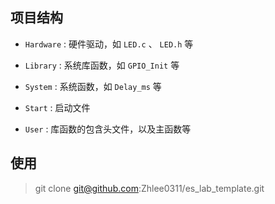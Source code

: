 ## 项目结构

- `Hardware` : 硬件驱动，如 `LED.c` 、 `LED.h` 等

- `Library` : 系统库函数，如 `GPIO_Init` 等

- `System` : 系统函数，如 `Delay_ms` 等 

- `Start` : 启动文件

- `User` : 库函数的包含头文件，以及主函数等

## 使用

> git clone git@github.com:Zhlee0311/es_lab_template.git
